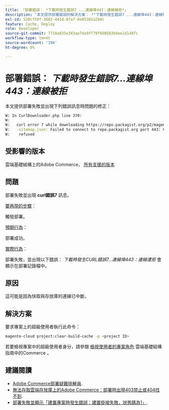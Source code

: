 ```yaml
---
title: 「部署錯誤： *下載時發生錯誤7 ...連線埠443：連線被拒*」
description: '本文提供部署錯誤的解決方案： *"下載時發生錯誤7 ...連線埠443：連線被拒"*.'
exl-id: 520cf50f-3682-441d-87a7-8e05301a2b0c
feature: Cache, Deploy
role: Developer
source-git-commit: 7718a835e343ae7da9ff79f690503b4ee1d140fc
workflow-type: tm+mt
source-wordcount: '194'
ht-degree: 0%

---
```


# 部署錯誤： *下載時發生錯誤7...連線埠443：連線被拒*

本文提供部署失敗並出現下列錯誤訊息時問題的修正：

```bash
W: In CurlDownloader.php line 370:
W:
W:   curl error 7 while downloading https://repo.packagist.org/p2/magento/module
W:   -sitemap.json: Failed to connect to repo.packagist.org port 443: Connection
W:    refused
```

## 受影響的版本

雲端基礎結構上的Adobe Commerce， [所有支援的版本](https://www.adobe.com/content/dam/cc/en/legal/terms/enterprise/pdfs/Adobe-Commerce-Software-Lifecycle-Policy.pdf)

## 問題

部署失敗並出現 **curl錯誤7** 訊息。

<u>要再現的步驟</u>：

觸發部署。

<u>預期行為</u>：

部署成功。

<u>實際行為</u>：

部署失敗，並出現以下錯誤： *下載時發生CURL錯誤7...連線埠443：連線遭拒* 會顯示在部署記錄檔中。

## 原因

這可能是因為快取與存放庫的連線已中斷。

## 解決方案

要求專案上的超級使用者執行此命令：

```bash
magento-cloud project:clear-build-cache -p <project ID>
```

若要檢視專案中的超級使用者身分，請參閱 [檢視使用者的專案角色](/docs/commerce-cloud-service/user-guide/project/user-access.html?lang=en#view-a-user’s-project-role) 雲端基礎結構指南中的Commerce 。

## 建議閱讀

* [Adobe Commerce部署疑難排解員](/docs/commerce-knowledge-base/kb/troubleshooting/deployment/magento-deployment-troubleshooter.html).
* [無法存取雲端存放庫上的Adobe Commerce：部署時出現403禁止或404找不到](/docs/commerce-knowledge-base/kb/troubleshooting/deployment/magento-commerce-cloud-repo-could-not-be-accessed-403-forbidden-or-404-not-found-error-when-deploying.html).
* [部署失敗並顯示「建置專案時發生錯誤：建置掛接失敗，狀態碼為1」](/docs/commerce-knowledge-base/kb/troubleshooting/deployment/deployment-fails-with-error-building-project-the-build-hook-failed-with-status-code-1.html).

